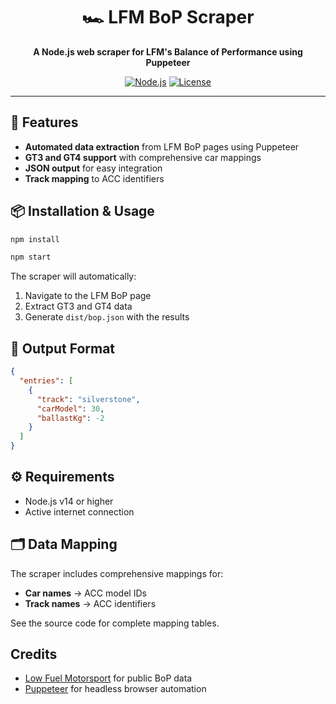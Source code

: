 <div align="center">

# 🏎️ LFM BoP Scraper

**A Node.js web scraper for LFM's Balance of Performance using Puppeteer**

[![Node.js](https://img.shields.io/badge/Node.js-v14%2B-green.svg)](https://nodejs.org/)
[![License](https://img.shields.io/badge/License-MIT-blue.svg)](LICENSE)

</div>

---

## 🚀 Features

- **Automated data extraction** from LFM BoP pages using Puppeteer
- **GT3 and GT4 support** with comprehensive car mappings
- **JSON output** for easy integration
- **Track mapping** to ACC identifiers

## 📦 Installation & Usage

```bash
npm install
```

```bash
npm start
```

The scraper will automatically:

1. Navigate to the LFM BoP page
2. Extract GT3 and GT4 data
3. Generate `dist/bop.json` with the results

## 📄 Output Format

```json
{
  "entries": [
    {
      "track": "silverstone",
      "carModel": 30,
      "ballastKg": -2
    }
  ]
}
```

## ⚙️ Requirements

- Node.js v14 or higher
- Active internet connection

## 🗂️ Data Mapping

The scraper includes comprehensive mappings for:

- **Car names** → ACC model IDs
- **Track names** → ACC identifiers

See the source code for complete mapping tables.

## Credits

- [Low Fuel Motorsport](https://lowfuelmotorsport.com) for public BoP data
- [Puppeteer](https://github.com/puppeteer/puppeteer) for headless browser automation
